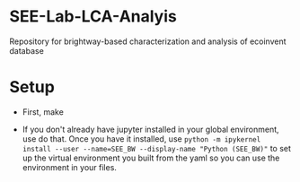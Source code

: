 # SEE-Lab-LCA-Analyis
Repository for brightway-based characterization and analysis of ecoinvent database


# Setup

* First, make 


* If you don't already have jupyter installed in your global environment, use do that. Once you have it installed, use `python -m ipykernel install --user --name=SEE_BW --display-name "Python (SEE_BW)"` to set up the virtual environment you built from the yaml so you can use the environment in your files.